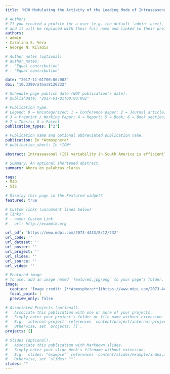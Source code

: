 ```yaml
---
title: "MJO Modulating the Activity of the Leading Mode of Intraseasonal Variability in South America"

# Authors
# If you created a profile for a user (e.g. the default `admin` user), write the username (folder name) here 
# and it will be replaced with their full name and linked to their profile.
authors:
- admin
- Carolina S. Vera
- George N. Kiladis

# Author notes (optional)
# author_notes:
# - "Equal contribution"
# - "Equal contribution"

date: "2017-11-01T00:00:00Z"
doi: "10.3390/atmos8120232"

# Schedule page publish date (NOT publication's date).
# publishDate: "2017-01-01T00:00:00Z"

# Publication type.
# Legend: 0 = Uncategorized; 1 = Conference paper; 2 = Journal article;
# 3 = Preprint / Working Paper; 4 = Report; 5 = Book; 6 = Book section;
# 7 = Thesis; 8 = Patent
publication_types: ["2"]

# Publication name and optional abbreviated publication name.
publication: In *Atmosphere*
# publication_short: In *ICW*

abstract: Intraseasonal (IS) variability in South America is efficiently described through the first empirical orthogonal function of filtered precipitation or outgoing longwave radiation (OLR) anomalies. In the 30-90-day band, the leading OLR pattern between October and April is a dipole with centers of action in the South Atlantic Convergence Zone (SACZ) and southeastern South America (SESA). The Madden Julian Oscillation (MJO) was shown to have an impact on the rainfall in South America, with greater influence during the austral warm season. The aim of this study is therefore to assess the modulation of the MJO in the activity of the leading pattern of variability in South America, named the 3090-Seasonal-Intraseasonal (SIS) pattern. It was found that the most intense periods of activity of the SIS pattern appear to be related to intense MJO events with coherent eastward propagation. Furthermore, positive 3090-SIS phases, associated with enhanced (inhibited) convection over the SESA (SACZ) region generally occur during MJO progression from the eastern Indian Ocean to the Western Pacific (i.e., Maritime Continent sector). On the contrary, negative 3090-SIS phases, associated with enhanced (inhibited) convection over SACZ (SESA) are observed when the MJO active phase locates between the Western Pacific and the western Indian Ocean (African sector). The 3090-SIS pattern modulation by the MJO opens the opportunity to develop skillful subseasonal prediction tools in South America.

# Summary. An optional shortened abstract.
summary: Ahora en palabras claras

tags:
- MJO
- SIS

# Display this page in the Featured widget?
featured: true

# Custom links (uncomment lines below)
# links:
# - name: Custom Link
#   url: http://example.org

url_pdf: 'https://www.mdpi.com/2073-4433/8/12/232'
url_code: ''
url_dataset: ''
url_poster: ''
url_project: ''
url_slides: ''
url_source: ''
url_video: ''

# Featured image
# To use, add an image named `featured.jpg/png` to your page's folder. 
image:
  caption: 'Image credit: [**Atmosphere**](https://www.mdpi.com/2073-4433/8/12/232)'
  focal_point: l
  preview_only: false

# Associated Projects (optional).
#   Associate this publication with one or more of your projects.
#   Simply enter your project's folder or file name without extension.
#   E.g. `internal-project` references `content/project/internal-project/index.md`.
#   Otherwise, set `projects: []`.
projects: []

# Slides (optional).
#   Associate this publication with Markdown slides.
#   Simply enter your slide deck's filename without extension.
#   E.g. `slides: "example"` references `content/slides/example/index.md`.
#   Otherwise, set `slides: ""`.
slides: ""
---
```


